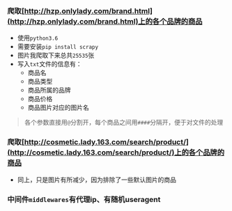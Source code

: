 ### 爬取[http://hzp.onlylady.com/brand.html](http://hzp.onlylady.com/brand.html)上的各个品牌的商品
- 使用`python3.6`
- 需要安装`pip install scrapy`
- 图片我爬取下来总共`25535`张
- 写入`txt`文件的信息有：
  - 商品名
  - 商品类型
  - 商品所属的品牌
  - 商品价格
  - 商品图片对应的图片名
> 各个参数直接用`@`分割开，每个商品之间用`####`分隔开，便于对文件的处理  

### 爬取[http://cosmetic.lady.163.com/search/product/](http://cosmetic.lady.163.com/search/product/)上的各个品牌的商品
- 同上，只是图片有所减少，因为排除了一些默认图片的商品

### 中间件`middlewares`有代理ip、有随机useragent
